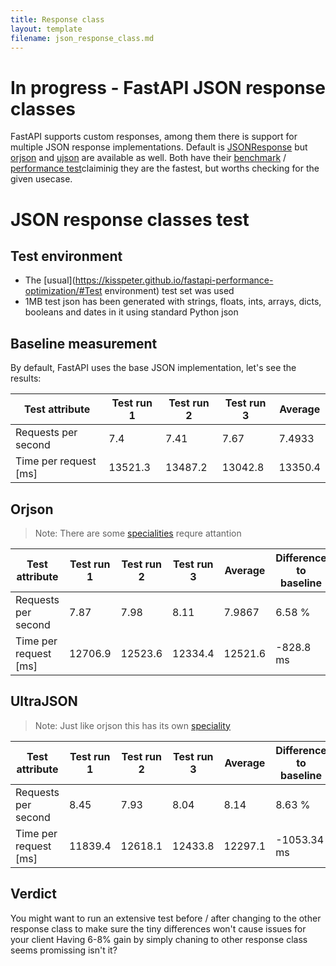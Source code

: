 ```yaml
---
title: Response class
layout: template
filename: json_response_class.md
--- 
```


# In progress - FastAPI JSON response classes

FastAPI supports custom responses, among them there is support for multiple JSON response implementations. Default is  [JSONResponse](https://fastapi.tiangolo.com/advanced/custom-response/#jsonresponse) but [orjson](https://github.com/ijl/orjson) and [ujson](https://github.com/ultrajson/ultrajson) are available as well.
Both have their [benchmark](https://github.com/ultrajson/ultrajson#benchmarks) / [performance test](https://github.com/ijl/orjson#performance)claiminig they are the fastest, but worths checking for the given usecase.

# JSON response classes test

## Test environment
* The [usual](https://kisspeter.github.io/fastapi-performance-optimization/#Test environment) test set was used
* 1MB test json has been generated with strings, floats, ints, arrays, dicts, booleans and dates in it using standard Python json


## Baseline measurement
By default, FastAPI uses the base JSON implementation, let's see the results:

| **Test attribute**    |   **Test run 1** |   **Test run 2** |   **Test run 3** |   **Average** |
|-----------------------|------------------|------------------|------------------|---------------|
| Requests per second   |              7.4 |             7.41 |             7.67 |        7.4933 |
| Time per request [ms] |          13521.3 |         13487.2  |         13042.8  |    13350.4    |


## Orjson 
>Note: There are some [specialities](https://github.com/ijl/orjson#str) requre attantion

| **Test attribute**    |   **Test run 1** |   **Test run 2** |   **Test run 3** |   **Average** | Difference to baseline   |
|-----------------------|------------------|------------------|------------------|---------------|--------------------------|
| Requests per second   |             7.87 |             7.98 |             8.11 |        7.9867 | 6.58 %                   |
| Time per request [ms] |         12706.9  |         12523.6  |         12334.4  |    12521.6    | -828.8 ms                 |
> 
## UltraJSON 
>Note: Just like orjson this has its own [speciality](https://github.com/ultrajson/ultrajson#using-an-external-or-system-copy-of-the-double-conversion-library)

| **Test attribute**    |   **Test run 1** |   **Test run 2** |   **Test run 3** |   **Average** | Difference to baseline   |
|-----------------------|------------------|------------------|------------------|---------------|--------------------------|
| Requests per second   |             8.45 |             7.93 |             8.04 |          8.14 | 8.63 %                   |
| Time per request [ms] |         11839.4  |         12618.1  |         12433.8  |      12297.1  | -1053.34 ms               |
> 
## Verdict
You might want to run an extensive test before / after changing to the other response class to make sure the tiny differences won't cause issues for your client
Having 6-8% gain by simply chaning to other response class seems promissing isn't it? 